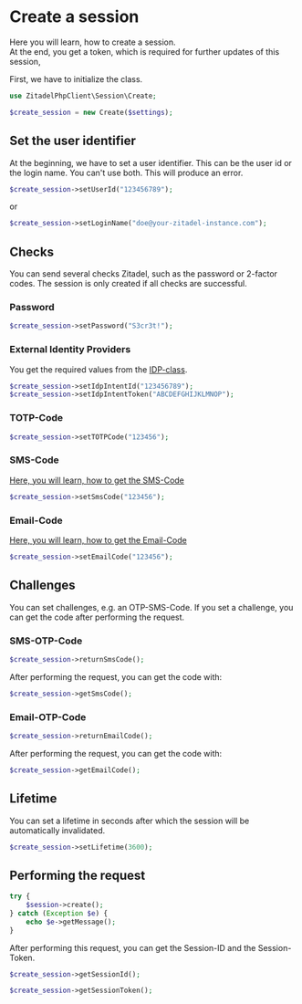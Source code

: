 # Create a session

Here you will learn, how to create a session.  
At the end, you get a token, which is required for further updates of this session,

First, we have to initialize the class.
```php
use ZitadelPhpClient\Session\Create;

$create_session = new Create($settings);
```

## Set the user identifier

At the beginning, we have to set a user identifier. This can be the user id or the login name. You can't use both.
This will produce an error.

```php
$create_session->setUserId("123456789");
```

or

```php
$create_session->setLoginName("doe@your-zitadel-instance.com");
```

## Checks

You can send several checks Zitadel, such as the password or 2-factor codes. 
The session is only created if all checks are successful.

### Password

```PHP
$create_session->setPassword("S3cr3t!");
```

### External Identity Providers

You get the required values from the [IDP-class](IDP.md).

```PHP
$create_session->setIdpIntentId("123456789");
$create_session->setIdpIntentToken("ABCDEFGHIJKLMNOP");
```

### TOTP-Code

```PHP
$create_session->setTOTPCode("123456");
```

### SMS-Code

[Here, you will learn, how to get the SMS-Code](#sms-otp-code)

```PHP
$create_session->setSmsCode("123456");
```

### Email-Code

[Here, you will learn, how to get the Email-Code](#email-otp-code)


```PHP
$create_session->setEmailCode("123456");
```

## Challenges

You can set challenges, e.g. an OTP-SMS-Code. If you set a challenge, you can get the code after performing the request.

### SMS-OTP-Code

```PHP
$create_session->returnSmsCode();
```

After performing the request, you can get the code with:

```PHP
$create_session->getSmsCode();
```

### Email-OTP-Code

```PHP
$create_session->returnEmailCode();
```

After performing the request, you can get the code with:

```PHP
$create_session->getEmailCode();
```

## Lifetime

You can set a lifetime in seconds after which the session will be automatically invalidated.

```php
$create_session->setLifetime(3600);
```

## Performing the request

```PHP
try {
    $session->create();
} catch (Exception $e) {
    echo $e->getMessage();
}
```

After performing this request, you can get the Session-ID and the Session-Token.

```PHP
$create_session->getSessionId();

$create_session->getSessionToken();
```


